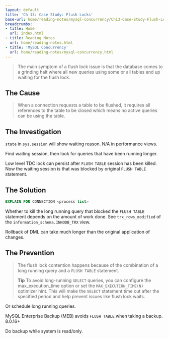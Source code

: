 ```yaml
---
layout: default
title: 'Ch 13: Case Study: Flush Locks'
base-url: home/reading-notes/mysql-concurrency/Ch13-Case-Study-Flush-Locks.html
breadcrumbs:
- title: Home
  url: index.html
- title: Reading Notes
  url: home/reading-notes.html
- title: 'MySQL Concurrency'
  url: home/reading-notes/mysql-concurrency.html
---
```


> The main symptom of a flush lock issue is that the database comes to a grinding halt where all new queries using some or all tables end up waiting for the flush lock.

## The Cause

> When a connection requests a table to be flushed, it requires all references to the table to be closed which means no active queries can be using the table.

## The Investigation

`state` in `sys.session` will show waiting reason. N/A in performance views.

Find waiting session, then look for queries that have been running longer.

Low level TDC lock can persist after `FLUSH TABLE` session has been killed. Now the waiting session is that was blocked by original `FLUSH TABLE` statement.

## The Solution

```sql
EXPLAIN FOR CONNECTION <process list>
```

Whether to kill the long running query that blocked the `FLUSH TABLE` statement depends on the amount of work done. See `trx_rows_modified` of the `information_schema.INNODB_TRX` view.

Rollback of DML can take much longer than the original application of changes.

## The Prevention

> The flush lock contention happens because of the combination of a long running query and a `FLUSH TABLE` statement.
>
> __Tip__ To avoid long-running `SELECT` queries, you can configure the max_execution_time option or set the `MAX_EXECUTION_TIME(N)` optimizer hint. This will make the `SELECT` statement time out after the specified period and help prevent issues like flush lock waits.

Or schedule long running queries.

MySQL Enterprise Backup (MEB) avoids `FLUSH TABLE` when taking a backup. 8.0.16+

Do backup while system is read/only.
